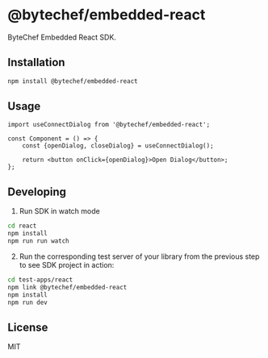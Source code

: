 # @bytechef/embedded-react

ByteChef Embedded React SDK.

## Installation

```bash
npm install @bytechef/embedded-react
```

## Usage

```tsx
import useConnectDialog from '@bytechef/embedded-react';

const Component = () => {
    const {openDialog, closeDialog} = useConnectDialog();

    return <button onClick={openDialog}>Open Dialog</button>;
};
```

## Developing

1. Run SDK in watch mode

```bash
cd react
npm install
npm run run watch
```

2. Run the corresponding test server of your library from the previous step to see SDK project in action:

```bash
cd test-apps/react
npm link @bytechef/embedded-react
npm install
npm run dev
```

## License

MIT
